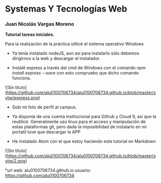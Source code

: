 # Systemas Y Tecnologías Web
### Juan Nicolás Vargas Moreno

**Tutorial tareas iniciales.**

Para la realización de la práctica utilicé el sistema operativo Windows

* Ya tenía instalado nodeJS, aun así para instalarlo sólo debemos dirigirnos
a la web y descargar el instalador.

* Instalé express a través del cmd de Windows con el comando
*npm install express --save* con esto compruebo que dicho comando
funciona.

![Sin titulo] (https://github.com/alu0100706734/alu0100706734.github.io/blob/master/sytw/express.png)

* Subí mi foto de perfil al campus.
* Ya disponía de una cuenta institucional para Github y Cloud 9, así que la reutilicé.
Generalmente uso linux para el acceso y manipulación de estas plataformas git,
pero dada la imposibilidad de instalarlo en mi portatil tuve que descargar la APP

* He instalado Atom con el que estoy haciendo este tutorial en Markdown

![Sin titulo] (https://github.com/alu0100706734/alu0100706734.github.io/blob/master/sytw/2.png)

*url web: alu0100706734.github.io
usuario: https://github.com/alu0100706734